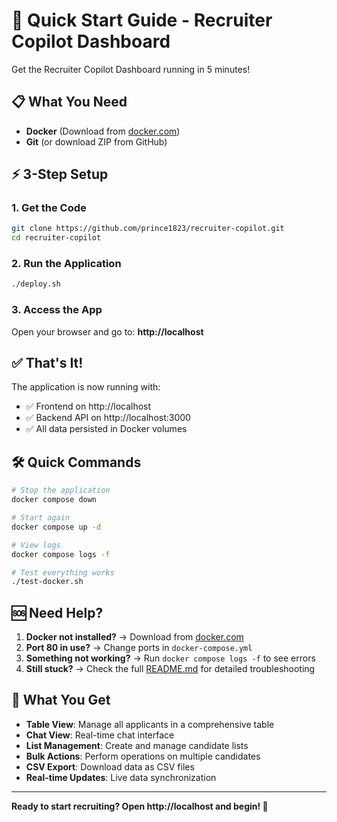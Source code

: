 # 🚀 Quick Start Guide - Recruiter Copilot Dashboard

Get the Recruiter Copilot Dashboard running in 5 minutes!

## 📋 What You Need

- **Docker** (Download from [docker.com](https://www.docker.com/products/docker-desktop/))
- **Git** (or download ZIP from GitHub)

## ⚡ 3-Step Setup

### 1. Get the Code
```bash
git clone https://github.com/prince1823/recruiter-copilot.git
cd recruiter-copilot
```

### 2. Run the Application
```bash
./deploy.sh
```

### 3. Access the App
Open your browser and go to: **http://localhost**

## ✅ That's It!

The application is now running with:
- ✅ Frontend on http://localhost
- ✅ Backend API on http://localhost:3000
- ✅ All data persisted in Docker volumes

## 🛠️ Quick Commands

```bash
# Stop the application
docker compose down

# Start again
docker compose up -d

# View logs
docker compose logs -f

# Test everything works
./test-docker.sh
```

## 🆘 Need Help?

1. **Docker not installed?** → Download from [docker.com](https://www.docker.com/products/docker-desktop/)
2. **Port 80 in use?** → Change ports in `docker-compose.yml`
3. **Something not working?** → Run `docker compose logs -f` to see errors
4. **Still stuck?** → Check the full [README.md](README.md) for detailed troubleshooting

## 🎯 What You Get

- **Table View**: Manage all applicants in a comprehensive table
- **Chat View**: Real-time chat interface
- **List Management**: Create and manage candidate lists
- **Bulk Actions**: Perform operations on multiple candidates
- **CSV Export**: Download data as CSV files
- **Real-time Updates**: Live data synchronization

---

**Ready to start recruiting? Open http://localhost and begin! 🎉**
